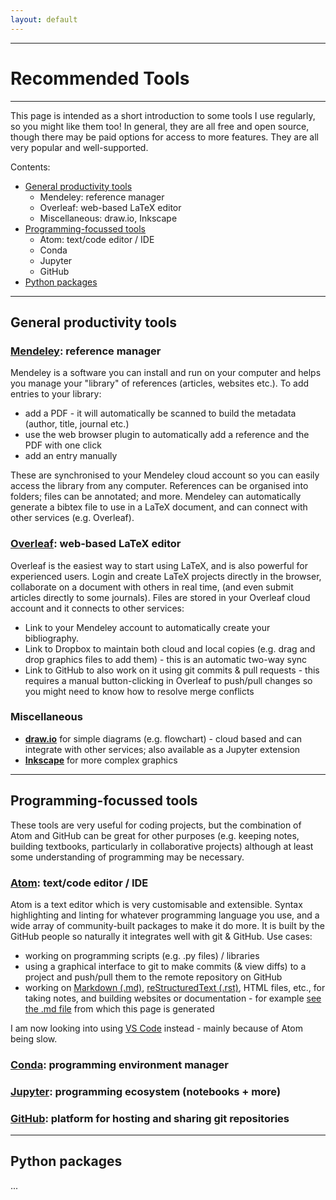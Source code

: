 ```yaml
---
layout: default
---
```


---

# Recommended Tools

---

This page is intended as a short introduction to some tools I use regularly, so you might like them too! In general, they are all free and open source, though there may be paid options for access to more features. They are all very popular and well-supported.

<!-- Contents:
- [General productivity tools](#general-productivity-tools)
  - [Mendeley: reference manager](#mendeley-reference-manager)
  - [Overleaf: web-based LaTeX editor](#overleaf-web-based-latex-editor)
  - [Miscellaneous](#miscellaneous)
- [Programming-focussed tools](#programming-focussed-tools)
  - [Atom: text/code editor / IDE](#atom-text/code-editor-/-ide) -->

  Contents:
  - [General productivity tools](#general-productivity-tools)
    - Mendeley: reference manager
    - Overleaf: web-based LaTeX editor
    - Miscellaneous: draw.io, Inkscape
  - [Programming-focussed tools](#programming-focussed-tools)
    - Atom: text/code editor / IDE
    - Conda
    - Jupyter
    - GitHub
  - [Python packages](#python-packages)

---

## General productivity tools

### [**Mendeley**](https://mendeley.com): reference manager

Mendeley is a software you can install and run on your computer and helps you manage your "library" of references (articles, websites etc.). To add entries to your library:

- add a PDF - it will automatically be scanned to build the metadata (author, title, journal etc.)
- use the web browser plugin to automatically add a reference and the PDF with one click
- add an entry manually

These are synchronised to your Mendeley cloud account so you can easily access the library from any computer. References can be organised into folders; files can be annotated; and more. Mendeley can automatically generate a bibtex file to use in a LaTeX document, and can connect with other services (e.g. Overleaf).

### [**Overleaf**](https://overleaf.com): web-based LaTeX editor

Overleaf is the easiest way to start using LaTeX, and is also powerful for experienced users. Login and create LaTeX projects directly in the browser, collaborate on a document with others in real time, (and even submit articles directly to some journals). Files are stored in your Overleaf cloud account and it connects to other services:
- Link to your Mendeley account to automatically create your bibliography.
- Link to Dropbox to maintain both cloud and local copies (e.g. drag and drop graphics files to add them) - this is an automatic two-way sync
- Link to GitHub to also work on it using git commits & pull requests - this requires a manual button-clicking in Overleaf to push/pull changes so you might need to know how to resolve merge conflicts

### Miscellaneous

 - [**draw.io**](https://draw.io) for simple diagrams (e.g. flowchart) - cloud based and can integrate with other services; also available as a Jupyter extension
 - [**Inkscape**](https://inkscape.org) for more complex graphics

---

## Programming-focussed tools

These tools are very useful for coding projects, but the combination of Atom and GitHub can be great for other purposes (e.g. keeping notes, building textbooks, particularly in collaborative projects) although at least some understanding of programming may be necessary.

### [**Atom**](https://atom.io): text/code editor / IDE

Atom is a text editor which is very customisable and extensible. Syntax highlighting and linting for whatever programming language you use, and a wide array of community-built packages to make it do more. It is built by the GitHub people so naturally it integrates well with git & GitHub. Use cases:
 - working on programming scripts (e.g. .py files) / libraries
 - using a graphical interface to git to make commits (& view diffs) to a project and push/pull them to the remote repository on GitHub
 - working on [Markdown (.md)](https://markdownguide.org), [reStructuredText (.rst)](https://www.sphinx-doc.org/en/master/usage/restructuredtext/basics.html), HTML files, etc., for taking notes, and building websites or documentation - for example [see the .md file](https://github.com/smithara/smithara.github.io/blob/master/tools.md) from which this page is generated

I am now looking into using [VS Code](https://code.visualstudio.com/) instead - mainly because of Atom being slow.

### [**Conda**](https://conda.io): programming environment manager

### [**Jupyter**](https://jupyter.org): programming ecosystem (notebooks + more)

### [**GitHub**](https://github.com): platform for hosting and sharing git repositories



---

## Python packages

...
